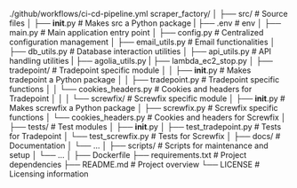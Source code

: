 ./github/workflows/ci-cd-pipeline.yml
scraper_factory/
│
├── src/                          # Source files
│   ├── __init__.py               # Makes src a Python package
|   ├── .env                      # env 
│   ├── main.py                   # Main application entry point
│   ├── config.py                 # Centralized configuration management
│   ├── email_utils.py            # Email functionalities
│   ├── db_utils.py               # Database interaction utilities
│   ├── api_utils.py              # API handling utilities
|   ├── agolia_utils.py
|   ├── lambda_ec2_stop.py
│   ├── tradepoint/               # Tradepoint specific module
│   │   ├── __init__.py           # Makes tradepoint a Python package
│   │   ├── tradepoint.py         # Tradepoint specific functions
│   │   └── cookies_headers.py    # Cookies and headers for Tradepoint
│   │
│   └── screwfix/                 # Screwfix specific module
│       ├── __init__.py           # Makes screwfix a Python package
│       ├── screwfix.py           # Screwfix specific functions
│       └── cookies_headers.py    # Cookies and headers for Screwfix
│
├── tests/                        # Test modules
│   ├── __init__.py
│   ├── test_tradepoint.py        # Tests for Tradepoint
│   └── test_screwfix.py          # Tests for Screwfix
│
├── docs/                         # Documentation
│   └── ...
│
├── scripts/                      # Scripts for maintenance and setup
│   └── ...
│
├── Dockerfile
├── requirements.txt              # Project dependencies
├── README.md                     # Project overview
└── LICENSE                       # Licensing information